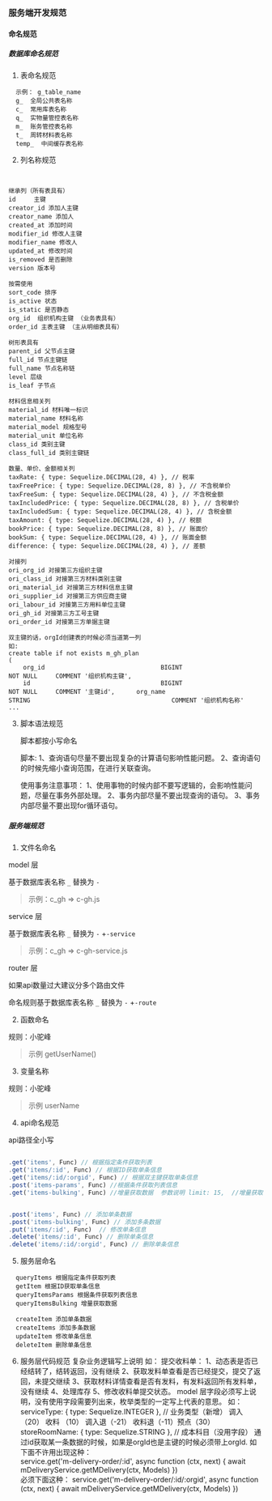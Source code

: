 ### 服务端开发规范

#### 命名规范

##### 数据库命名规范

1. 表命名规范

```
  示例： g_table_name  
  g_  全局公共表名称
  c_  常用库表名称
  q_  实物量管控表名称
  m_  账务管控表名称
  t_  周转材料表名称
  temp_  中间缓存表名称

  ```
2. 列名称规范

  ```
  
  
  继承列（所有表具有）
  id     主键  
  creator_id 添加人主键
  creator_name 添加人
  created_at 添加时间
  modifier_id 修改人主键
  modifier_name 修改人
  updated_at 修改时间
  is_removed 是否删除
  version 版本号
  
  按需使用
  sort_code 排序
  is_active 状态
  is_static 是否静态
  org_id  组织机构主键 （业务表具有）
  order_id 主表主键 （主从明细表具有）

  树形表具有
  parent_id 父节点主键
  full_id 节点主键链
  full_name 节点名称链
  level 层级
  is_leaf 子节点

  材料信息相关列
  material_id 材料唯一标识
  material_name 材料名称
  material_model 规格型号
  material_unit 单位名称
  class_id 类别主键
  class_full_id 类别主键链

  数量、单价、金额相关列
  taxRate: { type: Sequelize.DECIMAL(28, 4) }, // 税率
  taxFreePrice: { type: Sequelize.DECIMAL(28, 8) }, // 不含税单价
  taxFreeSum: { type: Sequelize.DECIMAL(28, 4) }, // 不含税金额
  taxIncludedPrice: { type: Sequelize.DECIMAL(28, 8) }, // 含税单价
  taxIncludedSum: { type: Sequelize.DECIMAL(28, 4) }, // 含税金额
  taxAmount: { type: Sequelize.DECIMAL(28, 4) }, // 税额
  bookPrice: { type: Sequelize.DECIMAL(28, 8) }, // 账面价
  bookSum: { type: Sequelize.DECIMAL(28, 4) }, // 账面金额
  difference: { type: Sequelize.DECIMAL(28, 4) }, // 差额
  
  对接列
  ori_org_id 对接第三方组织主键
  ori_class_id 对接第三方材料类别主键
  ori_material_id 对接第三方材料信息主键
  ori_supplier_id 对接第三方供应商主键
  ori_labour_id 对接第三方用料单位主键
  ori_gh_id 对接第三方工号主键
  ori_order_id 对接第三方单据主键

  双主键的话，orgId创建表的时候必须当道第一列
  如:
  create table if not exists m_gh_plan
  (                       
      org_id                                BIGINT                          NOT NULL     COMMENT '组织机构主键', 
      id                                    BIGINT                          NOT NULL     COMMENT '主键id',      org_name                              STRING                                       COMMENT '组织机构名称'
  ...
  ```
3. 脚本语法规范

   脚本都按小写命名
   
   脚本: 1、查询语句尽量不要出现复杂的计算语句影响性能问题。
         2、查询语句的时候先缩小查询范围，在进行关联查询。

   使用事务注意事项：
      1、使用事物的时候内部不要写逻辑的，会影响性能问题，尽量在事务外部处理。
      2、事务内部尽量不要出现查询的语句。
      3、事务内部尽量不要出现for循环语句。

 ##### 服务端规范

 1. 文件名命名

 model 层
 
 基于数据库表名称 `_` 替换为 `-` 
 
 > 示例：c_gh => c-gh.js
 
 service 层

 基于数据库表名称 `_` 替换为 `-` +`-service` 
 
 > 示例：c_gh => c-gh-service.js

 router 层

  如果api数量过大建议分多个路由文件

  命名规则基于数据库表名称 `_` 替换为 `-` +`-route` 


2. 函数命名

  规则：小驼峰   
 > 示例 getUserName()

3. 变量名称   

  规则：小驼峰   

 > 示例  userName

4. api命名规范

 api路径全小写

```js

.get('items', Func) // 根据指定条件获取列表
.get('items/:id', Func) // 根据ID获取单条信息
.get('items/:id/:orgid', Func) // 根据双主键获取单条信息
.post('items-params', Func) //根据条件获取列表信息 
.get('items-bulking', Func) //增量获取数据  参数说明 limit: 15,  //增量获取的条目数 缺省时默认值为200 orgId: 123, //组织机构ID  version: 123


.post('items', Func) // 添加单条数据
.post('items-bulking', Func) // 添加多条数据
.put('items/:id', Func)  // 修改单条信息
.delete('items/:id', Func) // 删除单条信息
.delete('items/:id/:orgid', Func) // 删除单条信息

```

5. 服务层命名

```
  queryItems 根据指定条件获取列表
  getItem 根据ID获取单条信息
  queryItemsParams 根据条件获取列表信息
  queryItemsBulking 增量获取数据 
  
  createItem 添加单条数据
  createItems 添加多条数据
  updateItem 修改单条信息
  deleteItem 删除单条信息

```

6. 服务层代码规范
   复杂业务逻辑写上说明
   如： 提交收料单： 
      1、动态表是否已经结转了，结转返回，没有继续 
      2、获取发料单查看是否已经提交，提交了返回，未提交继续
      3、获取材料详情查看是否有发料，有发料返回所有发料单，没有继续
      4、处理库存
      5、修改收料单提交状态。
   model 层字段必须写上说明，没有使用字段需要列出来，枚举类型的一定写上代表的意思。
   如：serviceType: { type: Sequelize.INTEGER }, // 业务类型（新增） 调入（20） 收料   （10） 调入退（-21） 收料退（-11）预点（30）  
      storeRoomName: { type: Sequelize.STRING }, // 成本科目（没用字段） 
  通过id获取某一条数据的时候，如果是orgId也是主键的时候必须带上orgId.
  如下面不许用出现这种：  
   service.get('m-delivery-order/:id', async function (ctx, next) {
    await mDeliveryService.getMDelivery(ctx, Models)
  })    
  必须下面这种： 
  service.get('m-delivery-order/:id/:orgid', async function (ctx, next) {
    await mDeliveryService.getMDelivery(ctx, Models)
  })  

